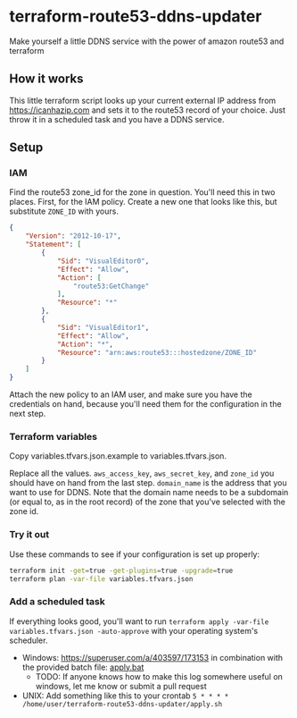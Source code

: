 # terraform-route53-ddns-updater

Make yourself a little DDNS service with the power of amazon route53 and terraform

## How it works

This little terraform script looks up your current external IP address from https://icanhazip.com and sets it to the route53 record of your choice. Just throw it in a scheduled task and you have a DDNS service.

## Setup

### IAM

Find the route53 zone_id for the zone in question. You'll need this in two places. First, for the IAM policy. Create a new one that looks like this, but substitute `ZONE_ID` with yours.

```json
{
    "Version": "2012-10-17",
    "Statement": [
        {
            "Sid": "VisualEditor0",
            "Effect": "Allow",
            "Action": [
                "route53:GetChange"
            ],
            "Resource": "*"
        },
        {
            "Sid": "VisualEditor1",
            "Effect": "Allow",
            "Action": "*",
            "Resource": "arn:aws:route53:::hostedzone/ZONE_ID"
        }
    ]
}
```

Attach the new policy to an IAM user, and make sure you have the credentials on hand, because you'll need them for the configuration in the next step.

### Terraform variables

Copy variables.tfvars.json.example to variables.tfvars.json.

Replace all the values. `aws_access_key`, `aws_secret_key`, and `zone_id` you should have on hand from the last step. `domain_name` is the address that you want to use for DDNS. Note that the domain name needs to be a subdomain (or equal to, as in the root record) of the zone that you've selected with the zone id.

### Try it out

Use these commands to see if your configuration is set up properly:

```bash
terraform init -get=true -get-plugins=true -upgrade=true
terraform plan -var-file variables.tfvars.json
```

### Add a scheduled task

If everything looks good, you'll want to run `terraform apply -var-file variables.tfvars.json -auto-approve` with your operating system's scheduler.

* Windows: https://superuser.com/a/403597/173153 in combination with the provided batch file: [apply.bat](apply.bat)
	* TODO: If anyone knows how to make this log somewhere useful on windows, let me know or submit a pull request
* UNIX: Add something like this to your crontab `5 * * * * /home/user/terraform-route53-ddns-updater/apply.sh`
